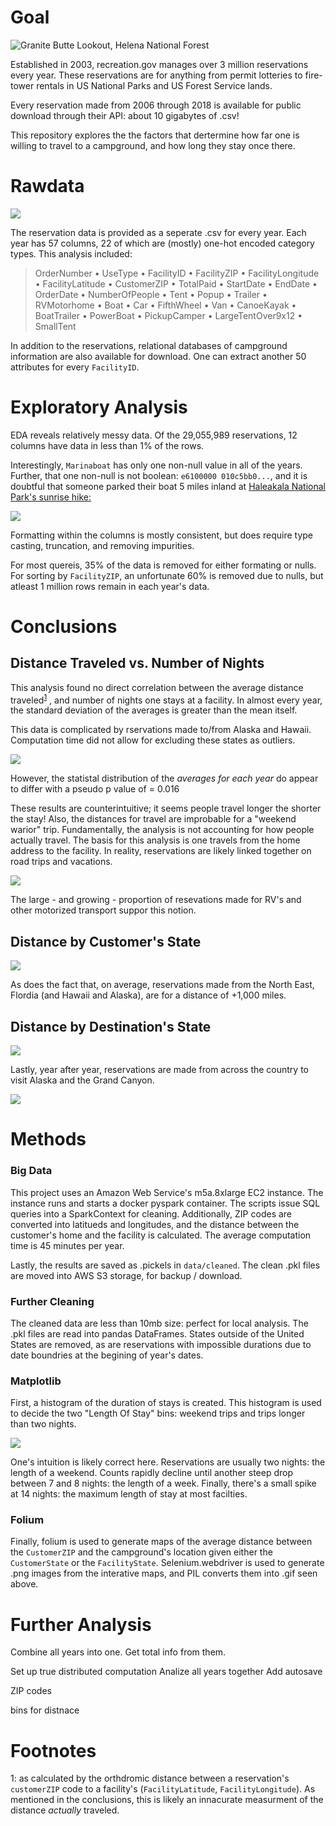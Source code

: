 # Goal
![Granite Butte Lookout, Helena National Forest](/images/README/lookout.jpg)


Established in 2003, recreation.gov manages over 3 million reservations every year. These reservations are for anything from permit lotteries to fire-tower rentals in US National Parks and US Forest Service lands.

Every reservation made from 2006 through 2018 is available for public download through their API: about 10 gigabytes of .csv!

This repository explores the the factors that dertermine how far one is willing to travel to a campground, and how long they stay once there.

# Rawdata
![](/images/README/ridb.png)

The reservation data is provided as a seperate .csv for every year. Each year has 57 columns, 22 of which are (mostly) one-hot encoded category types. This analysis included: 

> OrderNumber •
> UseType •
> FacilityID •
> FacilityZIP •
> FacilityLongitude •
> FacilityLatitude •
> CustomerZIP •
> TotalPaid •
> StartDate •
> EndDate •
> OrderDate •
> NumberOfPeople •
> Tent •
> Popup •
> Trailer •
> RVMotorhome •
> Boat •
> Car •
> FifthWheel •
> Van •
> CanoeKayak •
> BoatTrailer •
> PowerBoat •
> PickupCamper •
> LargeTentOver9x12 •
> SmallTent

In addition to the reservations, relational databases of campground information are also available for download. One can extract another 50 attributes for every `FacilityID`.

# Exploratory Analysis

EDA reveals relatively messy data. Of the 29,055,989 reservations, 12 columns have data in less than 1% of the rows. 

Interestingly,  `Marinaboat` has only one non-null value in all of the years. Further, that one non-null is not boolean: `e6100000 010c5bb0...`, and it is doubtful that someone parked their boat 5 miles inland at [Haleakala National Park's sunrise hike:](https://www.recreation.gov/ticket/facility/253731)

![](/images/README/marinaboat.jpg)

Formatting within the columns is mostly consistent, but does require type casting, truncation, and removing impurities.

For most quereis, 35% of the data is removed for either formating or nulls. For sorting by `FacilityZIP`, an unfortunate 60% is removed due to nulls, but atleast 1 million rows remain in each year's data.

# Conclusions

## Distance Traveled vs. Number of Nights

This analysis found no direct correlation between the average distance traveled<sup>[1](#myfootnote1)</sup> , and number of nights one stays at a facility. In almost every year, the standard deviation of the averages is greater than the mean itself.

This data is complicated by rservations made to/from Alaska and Hawaii. Computation time did not allow for excluding these states as outliers.

![](/images/HypothesisTest.png)

However, the statistal distribution of the *averages for each year* do appear to differ with a pseudo p value of = 0.016

These results are counterintuitive; it seems people travel longer the shorter the stay! Also, the distances for travel are improbable for a "weekend warior" trip. Fundamentally, the analysis is not accounting for how people actually travel. The basis for this analysis is one travels from the home address to the facility. In reality, reservations are likely linked together on road trips and vacations.

![](/images/TypeOverTime.png)

The large - and growing - proportion of resevations made for RV's and other motorized transport suppor this notion.

## Distance by Customer's State
![](/images/CustomerState.gif)

As does the fact that, on average, reservations made from the North East, Flordia (and Hawaii and Alaska), are for a distance of +1,000 miles.

## Distance by Destination's State
![](/images/FacilityState.gif)

Lastly, year after year, reservations are made from across the country to visit Alaska and the Grand Canyon.

![](/images/README/manko.jpg)


# Methods

### Big Data
This project uses an Amazon Web Service's m5a.8xlarge EC2 instance. The instance runs and starts a docker pyspark container. The scripts issue SQL queries into a SparkContext for cleaning. Additionally, ZIP codes are converted into latitueds and longitudes, and the distance between the customer's home and the facility is calculated. The average computation time is 45 minutes per year.

Lastly, the results are saved as .pickels in `data/cleaned`. The clean .pkl files are moved into AWS S3 storage, for backup / download.

### Further Cleaning
The cleaned data are less than 10mb size: perfect for local analysis. The .pkl files are read into pandas DataFrames. States outside of the United States are removed, as are reservations with impossible durations due to date boundries at the begining of year's dates.

### Matplotlib
First, a histogram of the duration of stays is created. This histogram is used to decide the two "Length Of Stay" bins: weekend trips and trips longer than two nights.

![](/images/HistogramOfNights.png)

One's intuition is likely correct here. Reservations are usually two nights: the length of a weekend. Counts rapidly decline until another steep drop between 7 and 8 nights: the length of a week. Finally, there's a small spike at 14 nights: the maximum length of stay at most facilties.

### Folium
Finally, folium is used to generate maps of the average distance between the `CustomerZIP` and the campground's location given either the `CustomerState` or the `FacilityState`. Selenium.webdriver is used to generate .png images from the interative maps, and PIL converts them into .gif seen above.


# Further Analysis
Combine all years into one. Get total info from them.

Set up true distributed computation
Analize all years together
Add autosave

ZIP codes

bins for distnace

# Footnotes
<a name="myfootnote1">1</a>: as calculated by the orthdromic distance between a reservation's `customerZIP` code to a facility's (`FacilityLatitude`, `FacilityLongitude`). As mentioned in the conclusions, this is likely an innacurate measurment of the distance *actually* traveled.